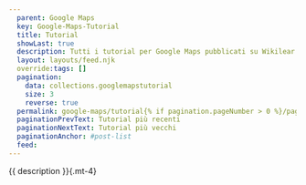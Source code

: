 ```yaml
---
  parent: Google Maps
  key: Google-Maps-Tutorial
  title: Tutorial
  showLast: true
  description: Tutti i tutorial per Google Maps pubblicati su Wikilear
  layout: layouts/feed.njk
  override:tags: []
  pagination:
    data: collections.googlemapstutorial
    size: 3
    reverse: true
  permalink: google-maps/tutorial{% if pagination.pageNumber > 0 %}/page/{{ pagination.pageNumber }}{% endif %}/
  paginationPrevText: Tutorial più recenti
  paginationNextText: Tutorial più vecchi
  paginationAnchor: #post-list
  feed:
---
```

{{ description }}{.mt-4}

<div id="post-list" class="heading">
</div>
